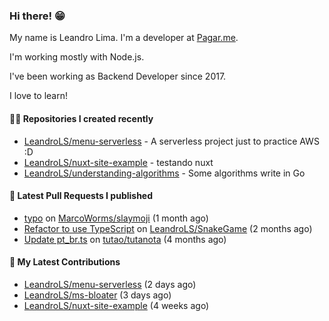 ### Hi there! 😁 

My name is Leandro Lima. I'm a developer at [Pagar.me](https://pagar.me/).  

I'm working mostly with Node.js. 

I've been working as Backend Developer since 2017. 

I love to learn!  

#### 👨‍💻 Repositories I created recently
- [LeandroLS/menu-serverless](https://github.com/LeandroLS/menu-serverless) - A serverless project just to practice AWS :D
- [LeandroLS/nuxt-site-example](https://github.com/LeandroLS/nuxt-site-example) - testando nuxt
- [LeandroLS/understanding-algorithms](https://github.com/LeandroLS/understanding-algorithms) - Some algorithms write in Go

#### 🔨 Latest Pull Requests I published

- [typo](https://github.com/MarcoWorms/slaymoji/pull/2) on [MarcoWorms/slaymoji](https://github.com/MarcoWorms/slaymoji) (1 month ago)
- [Refactor to use TypeScript](https://github.com/LeandroLS/SnakeGame/pull/2) on [LeandroLS/SnakeGame](https://github.com/LeandroLS/SnakeGame) (2 months ago)
- [Update pt_br.ts](https://github.com/tutao/tutanota/pull/4040) on [tutao/tutanota](https://github.com/tutao/tutanota) (4 months ago)

#### :construction_worker: My Latest Contributions

- [LeandroLS/menu-serverless](https://github.com/LeandroLS/menu-serverless) (2 days ago)
- [LeandroLS/ms-bloater](https://github.com/LeandroLS/ms-bloater) (3 days ago)
- [LeandroLS/nuxt-site-example](https://github.com/LeandroLS/nuxt-site-example) (4 weeks ago)
